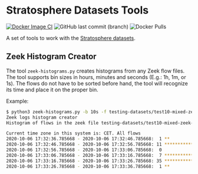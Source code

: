 # Stratosphere Datasets Tools
[![Docker Image CI](https://github.com/stratosphereips/DatasetsTools/actions/workflows/docker-image.yml/badge.svg)](https://github.com/stratosphereips/DatasetsTools/actions/workflows/docker-image.yml)
![GitHub last commit (branch)](https://img.shields.io/github/last-commit/stratosphereips/DatasetsTools/main)
![Docker Pulls](https://img.shields.io/docker/pulls/stratosphereips/datatoolset?color=green)

A set of tools to work with the [Stratosphere datasets](https://www.stratosphereips.org/datasets-overview).

## Zeek Histogram Creator

The tool ```zeek-histograms.py``` creates histograms from any Zeek flow files. The tool supports bin sizes in hours, minutes and seconds (E.g.: 1h, 1m, or 1s). The flows do not have to be sorted before hand, the tool will recognize its time and place it on the proper bin.

Example:

```bash
$ python3 zeek-histograms.py -b 10s -f testing-datasets/test10-mixed-zeek-dir-conn.log
Zeek logs histogram creator
Histogram of flows in the zeek file testing-datasets/test10-mixed-zeek-dir-conn.log. Bin size:10s

Current time zone in this system is: CET. All flows
2020-10-06 17:32:36.785668 - 2020-10-06 17:32:46.785668:  1 **
2020-10-06 17:32:46.785668 - 2020-10-06 17:32:56.785668: 11 *******************************
2020-10-06 17:32:56.785668 - 2020-10-06 17:33:06.785668:  0
2020-10-06 17:33:06.785668 - 2020-10-06 17:33:16.785668:  7 ********************
2020-10-06 17:33:16.785668 - 2020-10-06 17:33:26.785668: 35 ****************************************************************************************************
2020-10-06 17:33:26.785668 - 2020-10-06 17:33:36.785668:  1 **
```
